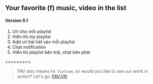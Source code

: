 Your favorite (f) music, video in the list
------
#### Version 0.1

1. Url cho mỗi playlist 
2. Hiển thị my playlist
3. Add url bài hát vào mỗi playlist
4. Chat notification 
5. Hiển thị playlist bên trái, chat bên phải

=========
> FAV also means `FA Vietnam`, so would you like to see our work in action? Let's go: [FAV.VN](http://fav.vn)